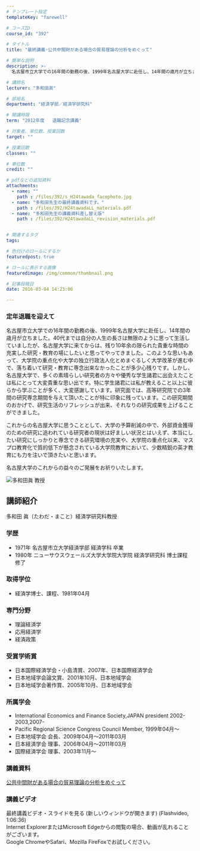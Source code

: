 ```yaml
---
# テンプレート指定
templateKey: "farewell"

# コースID
course_id: "392"

# タイトル
title: "最終講義-公共中間財がある場合の貿易理論の分析をめぐって"

# 簡単な説明
description: >-
  名古屋市立大学での16年間の勤務の後、1999年名古屋大学に赴任し、14年間の歳月が立ちました。40代までは自分の人生の長さは無限のように思って生活していましたが、名古屋大学に来てからは、残り10...

# 講師名
lecturer: "多和田眞"

# 部局名
department: "経済学部／経済学研究科"

# 開講時限
term: "2012年度	退職記念講義"

# 対象者、単位数、授業回数
target: ""

# 授業回数
classes: ""

# 単位数
credit: ""

# pdfなどの追加資料
attachments: 
  - name: "" 
    path : /files/392/s_H24tawada_facephoto.jpg
  - name: "多和田先生の最終講義資料です。" 
    path : /files/392/H24tawadaLL_materials.pdf
  - name: "多和田先生の講義資料差し替え版" 
    path : /files/392/H24tawadaLL_revision_materials.pdf


# 関連するタグ
tags:

# 色付けのロールにするか
featuredpost: true

# ロールに表示する画像
featuredimage: /img/common/thumbnail.png

# 記事投稿日
date: 2016-03-04 14:23:00

---
```

### 定年退職を迎えて 

名古屋市立大学での16年間の勤務の後、1999年名古屋大学に赴任し、14年間の歳月が立ちました。40代までは自分の人生の長さは無限のように思って生活していましたが、名古屋大学に来てからは、残り10年余の限られた貴重な時間の充実した研究・教育の場にしたいと思ってやってきました。このような思いもあって、大学院の重点化や大学の独立行政法人化とめまぐるしく大学改革が進む中で、落ち着いて研究・教育に専念出来なかったことが多少心残りです。しかし、名古屋大学で、多くの素晴らしい研究者の方々や優秀な学生諸君に出会えたことは私にとって大変貴重な思い出です。特に学生諸君には私が教えること以上に彼らから学ぶことが多く、大変感謝しています。研究面では、高等研究院での3年間の研究専念期間を与えて頂いたことが特に印象に残っています。この研究期間のおかげで、研究生活のリフレッシュが出来、それなりの研究成果を上げることができました。 

これからの名古屋大学に思うこととして、大学の予算削減の中で、外部資金獲得のための研究に追われている研究者の現状は好ましい状況とはいえず、本当にしたい研究にしっかりと専念できる研究環境の充実や、大学院の重点化以来、マスプロ教育化で質的低下が懸念されている大学院教育において、少数精鋭の英才教育にも力を注いで頂きたいと思います。 

名古屋大学のこれからの益々のご発展をお祈りいたします。

![多和田眞 教授](/files/392/s_H24tawada_facephoto.jpg) 
## 講師紹介

多和田 眞（たわだ・まこと）経済学研究科教授 

### 学歴

  * 1971年 名古屋市立大学経済学部 経済学科 卒業
  * 1980年 ニューサウスウェールズ大学大学院大学院 経済学研究科 博士課程 修了

### 取得学位

  * 経済学博士、課程、1981年04月

### 専門分野

  * 理論経済学
  * 応用経済学
  * 経済政策

### 受賞学術賞

  * 日本国際経済学会・小島清賞、2007年、日本国際経済学会
  * 日本地域学会論文賞、2001年10月、日本地域学会
  * 日本地域学会著作賞、2005年10月、日本地域学会

### 所属学会

  * International Economics and Finance Society,JAPAN president 2002-2003,2007-
  * Pacific Regional Science Congress Council Member, 1999年04月〜
  * 日本地域学会 会長、2009年04月〜2011年03月
  * 日本経済学会 理事、2006年04月〜2011年03月
  * 国際経済学会 理事、2003年11月〜
### 講義資料


[公共中間財がある場合の貿易理論の分析をめぐって](/files/392/H24tawadaLL_revision_materials.pdf) 

### 講義ビデオ

最終講義ビデオ・スライドを見る (新しいウィンドウが開きます) (Flashvideo, 1:06:36)  
Internet ExplorerまたはMicrosoft Edgeからの閲覧の場合、動画が乱れることがございます。  
Google ChromeやSafari、Mozilla FireFoxでお試しください。